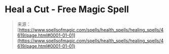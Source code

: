 <!--yml

category: 未分类

date: 2024-06-12 18:38:24

-->

# Heal a Cut - Free Magic Spell

> 来源：[https://www.spellsofmagic.com/spells/health_spells/healing_spells/4619/page.html#0001-01-01](https://www.spellsofmagic.com/spells/health_spells/healing_spells/4619/page.html#0001-01-01)
